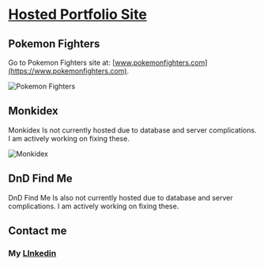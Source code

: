 # [Hosted Portfolio Site](https://main--lucas-jessops-portfolio.netlify.app/)


## Pokemon Fighters
Go to Pokemon Fighters site at:  [www.pokemonfighters.com](https://www.pokemonfighters.com).

![Pokemon Fighters](https://media.licdn.com/dms/image/D562DAQETMay8z0LYsg/profile-treasury-image-shrink_480_480/0/1693518604919?e=1695668400&v=beta&t=5d1M3QF6kXYJ-o0rd5pMErkTPjT9yvsQcHEg36QZbQc)

## Monkidex
Monkidex Is not currently hosted due to database and server complications. I am actively working on fixing these.

![Monkidex](https://media.licdn.com/dms/image/sync/C5627AQHNVtZFFnbOsA/articleshare-shrink_480/0/1694022515503?e=1695672000&v=beta&t=ID5aEX3EZw1tOug3QnM63XeJoxQO2aD-PjvllOuGwk0)

## DnD Find Me
DnD Find Me Is also not currently hosted due to database and server complications. I am actively working on fixing these.

## Contact me

### My [LInkedin](https://www.linkedin.com/in/lucas-jessop-7861ab187/)
